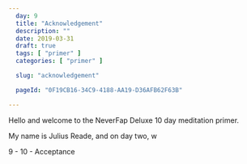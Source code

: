 ```yaml
---
  day: 9
  title: "Acknowledgement"
  description: ""
  date: 2019-03-31
  draft: true
  tags: [ "primer" ]
  categories: [ "primer" ]

  slug: "acknowledgement"

  pageId: "0F19CB16-34C9-4188-AA19-D36AFB62F63B"

---
```


Hello and welcome to the NeverFap Deluxe 10 day meditation primer.

My name is Julius Reade, and on day two, w


9 -
10 - Acceptance
